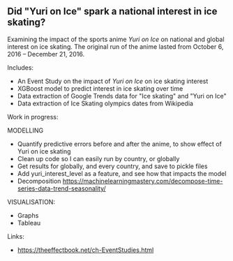 ## Did "Yuri on Ice" spark a national interest in ice skating?

Examining the impact of the sports anime _Yuri on Ice_ on national and global interest on ice skating. The original run of the anime lasted from October 6, 2016 – December 21, 2016.

Includes:
- An Event Study on the impact of _Yuri on Ice_ on ice skating interest
- XGBoost model to predict interest in ice skating over time
- Data extraction of Google Trends data for "Ice skating" and "Yuri on Ice"
- Data extraction of Ice Skating olympics dates from Wikipedia

Work in progress:

MODELLING
- Quantify predictive errors before and after the anime, to show effect of Yuri on ice skating
- Clean up code so I can easily run by country, or globally
- Get results for globally, and every country, and save to pickle files
- Add yuri_interest_level as a feature, and see how that impacts the model
- Decomposition https://machinelearningmastery.com/decompose-time-series-data-trend-seasonality/

VISUALISATION:
- Graphs
- Tableau

Links:
- https://theeffectbook.net/ch-EventStudies.html
